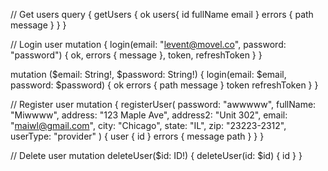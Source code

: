 // Get users
query {
  getUsers {
    ok
    users{
      id
      fullName
      email
    }
    errors {
      path
      message
    }
  }
}

// Login user
mutation {
  login(email: "levent@movel.co", password: "password") {
    ok,
    errors {
      message
    },
    token,
    refreshToken
  }
}

mutation ($email: String!, $password: String!) {
  login(email: $email, password: $password) {
  ok
  errors {
    path
    message
  }
  token
  refreshToken
  }
}


// Register user
mutation {
  registerUser(
    password: "awwwww",
    fullName: "Miwwww",
    address: "123 Maple Ave",
    address2: "Unit 302",
    email: "maiwl@gmail.com",
    city: "Chicago",
    state: "IL",
    zip: "23223-2312",
    userType: "provider"
  )
 {
	user {
    id
  }
  errors {
    message
    path
  }
  }
}

// Delete user
mutation deleteUser($id: ID!) {
  deleteUser(id: $id) {
    id
  }
}
